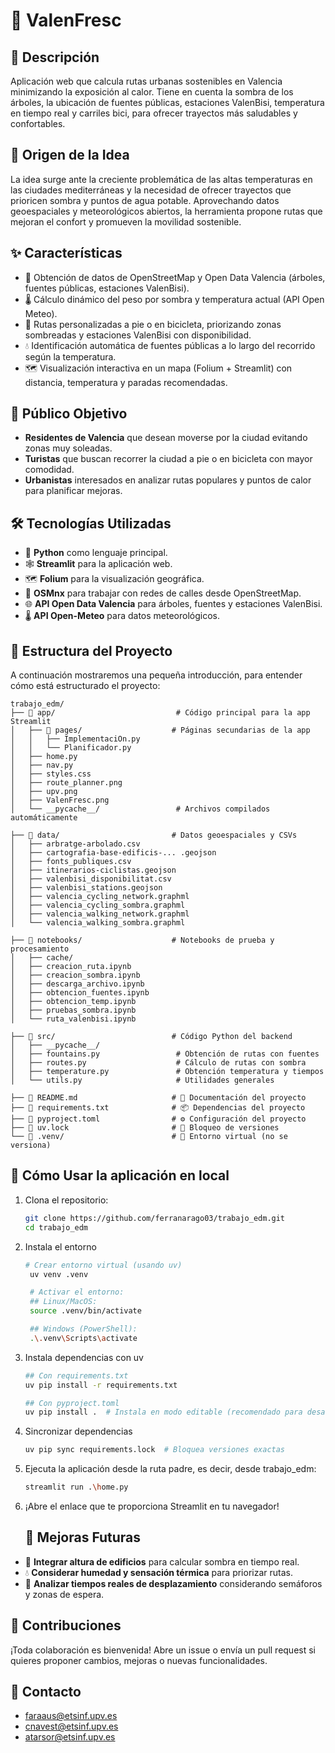 # 🌳 ValenFresc 

## 📝 Descripción
Aplicación web que calcula rutas urbanas sostenibles en Valencia minimizando la exposición al calor. Tiene en cuenta la sombra de los árboles, la ubicación de fuentes públicas, estaciones ValenBisi, temperatura en tiempo real y carriles bici, para ofrecer trayectos más saludables y confortables.

## 🧠 Origen de la Idea
La idea surge ante la creciente problemática de las altas temperaturas en las ciudades mediterráneas y la necesidad de ofrecer trayectos que prioricen sombra y puntos de agua potable. Aprovechando datos geoespaciales y meteorológicos abiertos, la herramienta propone rutas que mejoran el confort y promueven la movilidad sostenible.

## ✨ Características
- 📍 Obtención de datos de OpenStreetMap y Open Data Valencia (árboles, fuentes públicas, estaciones ValenBisi).
- 🌡️ Cálculo dinámico del peso por sombra y temperatura actual (API Open Meteo).
- 🧭 Rutas personalizadas a pie o en bicicleta, priorizando zonas sombreadas y estaciones ValenBisi con disponibilidad.
- 💧 Identificación automática de fuentes públicas a lo largo del recorrido según la temperatura.
- 🗺️ Visualización interactiva en un mapa (Folium + Streamlit) con distancia, temperatura y paradas recomendadas.

## 🎯 Público Objetivo
- **Residentes de Valencia** que desean moverse por la ciudad evitando zonas muy soleadas.
- **Turistas** que buscan recorrer la ciudad a pie o en bicicleta con mayor comodidad.
- **Urbanistas** interesados en analizar rutas populares y puntos de calor para planificar mejoras.

## 🛠️ Tecnologías Utilizadas
- 🐍 **Python** como lenguaje principal.
- 🕸️ **Streamlit** para la aplicación web.
- 🗺️ **Folium** para la visualización geográfica.
- 🧮 **OSMnx** para trabajar con redes de calles desde OpenStreetMap.
- 🌐 **API Open Data Valencia** para árboles, fuentes y estaciones ValenBisi.
- 🌡️ **API Open-Meteo** para datos meteorológicos.

## 📂 Estructura del Proyecto
A continuación mostraremos una pequeña introducción, para entender cómo está estructurado el proyecto:

```text
trabajo_edm/
├── 📂 app/                           # Código principal para la app Streamlit
│   ├── 📂 pages/                    # Páginas secundarias de la app
│   │   ├── ImplementaciOn.py
│   │   └── Planificador.py
│   ├── home.py
│   ├── nav.py
│   ├── styles.css
│   ├── route_planner.png
│   ├── upv.png
│   ├── ValenFresc.png
│   └── __pycache__/                 # Archivos compilados automáticamente

├── 📂 data/                         # Datos geoespaciales y CSVs
│   ├── arbratge-arbolado.csv
│   ├── cartografia-base-edificis-... .geojson
│   ├── fonts_publiques.csv
│   ├── itinerarios-ciclistas.geojson
│   ├── valenbisi_disponibilitat.csv
│   ├── valenbisi_stations.geojson
│   ├── valencia_cycling_network.graphml
│   ├── valencia_cycling_sombra.graphml
│   ├── valencia_walking_network.graphml
│   └── valencia_walking_sombra.graphml

├── 📂 notebooks/                    # Notebooks de prueba y procesamiento
│   ├── cache/
│   ├── creacion_ruta.ipynb
│   ├── creacion_sombra.ipynb
│   ├── descarga_archivo.ipynb
│   ├── obtencion_fuentes.ipynb
│   ├── obtencion_temp.ipynb
│   ├── pruebas_sombra.ipynb
│   └── ruta_valenbisi.ipynb

├── 📂 src/                          # Código Python del backend
│   ├── __pycache__/
│   ├── fountains.py                 # Obtención de rutas con fuentes
│   ├── routes.py                    # Cálculo de rutas con sombra
│   ├── temperature.py               # Obtención temperatura y tiempos
│   └── utils.py                     # Utilidades generales

├── 📄 README.md                     # 📖 Documentación del proyecto
├── 📄 requirements.txt              # 📦 Dependencias del proyecto
├── 📄 pyproject.toml                # ⚙️ Configuración del proyecto
├── 📄 uv.lock                       # 📌 Bloqueo de versiones
└── 📂 .venv/                        # 🐍 Entorno virtual (no se versiona)

```
## 🚀 Cómo Usar la aplicación en local
1. Clona el repositorio:
   ```bash
   git clone https://github.com/ferranarago03/trabajo_edm.git
   cd trabajo_edm
   ```
2. Instala el entorno 
   ```bash
   # Crear entorno virtual (usando uv)
    uv venv .venv

    # Activar el entorno:
    ## Linux/MacOS:
    source .venv/bin/activate

    ## Windows (PowerShell):
    .\.venv\Scripts\activate
   ```
3. Instala dependencias con uv
   ```bash
   ## Con requirements.txt
   uv pip install -r requirements.txt

   ## Con pyproject.toml
   uv pip install .  # Instala en modo editable (recomendado para desarrollo)
   ```
4. Sincronizar dependencias
   ```bash
   uv pip sync requirements.lock  # Bloquea versiones exactas
   ```
5. Ejecuta la aplicación desde la ruta padre, es decir, desde trabajo_edm:
   ```bash
   streamlit run .\home.py
   ```
6. ¡Abre el enlace que te proporciona Streamlit en tu navegador!
   
   ## 🔮 Mejoras Futuras

- 🏢 **Integrar altura de edificios** para calcular sombra en tiempo real.
- 💧 **Considerar humedad y sensación térmica** para priorizar rutas.
- 🚦 **Analizar tiempos reales de desplazamiento** considerando semáforos y zonas de espera.

## 🤝 Contribuciones
¡Toda colaboración es bienvenida!
Abre un issue o envía un pull request si quieres proponer cambios, mejoras o nuevas funcionalidades.

## 📧  Contacto 
- [faraaus@etsinf.upv.es](mailto:faraaus@etsinf.upv.es)
- [cnavest@etsinf.upv.es](mailto:cnavest@etsinf.upv.es)
- [atarsor@etsinf.upv.es](mailto:atarsor@etsinf.upv.es)